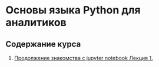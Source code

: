# Основы языка Python для аналитиков

## Содержание курса

1. [Продолжение знакомства с jupyter notebook Лекция 1.](/PythonForAnalysts/L01.md)